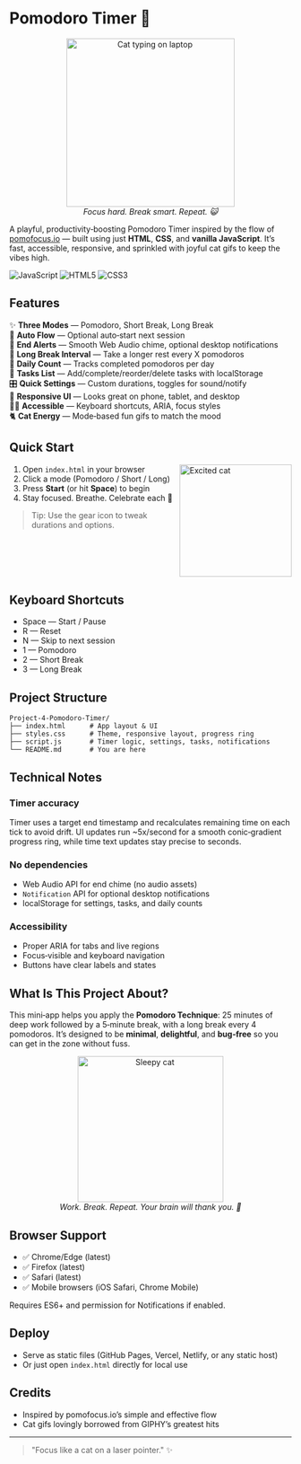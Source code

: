 # Pomodoro Timer 🍅

<div align="center">
  <img src="https://media.giphy.com/media/JIX9t2j0ZTN9S/giphy.gif" width="300" alt="Cat typing on laptop">
  <br>
  <em>Focus hard. Break smart. Repeat. 😺</em>
</div>

A playful, productivity‑boosting Pomodoro Timer inspired by the flow of [pomofocus.io](https://pomofocus.io) — built using just **HTML**, **CSS**, and **vanilla JavaScript**. It’s fast, accessible, responsive, and sprinkled with joyful cat gifs to keep the vibes high.

![JavaScript](https://img.shields.io/badge/vanilla-JavaScript-yellow) ![HTML5](https://img.shields.io/badge/HTML-5-orange) ![CSS3](https://img.shields.io/badge/CSS-3-blue)

## Features

✨ **Three Modes** — Pomodoro, Short Break, Long Break  
🧭 **Auto Flow** — Optional auto‑start next session  
🔔 **End Alerts** — Smooth Web Audio chime, optional desktop notifications  
🧅 **Long Break Interval** — Take a longer rest every X pomodoros  
🧮 **Daily Count** — Tracks completed pomodoros per day  
📝 **Tasks List** — Add/complete/reorder/delete tasks with localStorage  
🎛️ **Quick Settings** — Custom durations, toggles for sound/notify  
📱 **Responsive UI** — Looks great on phone, tablet, and desktop  
🧑‍🦯 **Accessible** — Keyboard shortcuts, ARIA, focus styles  
🐈 **Cat Energy** — Mode‑based fun gifs to match the mood

## Quick Start

<img src="https://media.giphy.com/media/mlvseq9yvZhba/giphy.gif" width="200" align="right" alt="Excited cat">

1. Open `index.html` in your browser
2. Click a mode (Pomodoro / Short / Long)
3. Press **Start** (or hit **Space**) to begin
4. Stay focused. Breathe. Celebrate each 🍅

> Tip: Use the gear icon to tweak durations and options.

<br clear="right"/>

## Keyboard Shortcuts
- Space — Start / Pause
- R — Reset
- N — Skip to next session
- 1 — Pomodoro
- 2 — Short Break
- 3 — Long Break

## Project Structure

```
Project-4-Pomodoro-Timer/
├── index.html      # App layout & UI
├── styles.css      # Theme, responsive layout, progress ring
├── script.js       # Timer logic, settings, tasks, notifications
└── README.md       # You are here
```

## Technical Notes

### Timer accuracy
Timer uses a target end timestamp and recalculates remaining time on each tick to avoid drift. UI updates run ~5x/second for a smooth conic‑gradient progress ring, while time text updates stay precise to seconds.

### No dependencies
- Web Audio API for end chime (no audio assets)
- `Notification` API for optional desktop notifications
- localStorage for settings, tasks, and daily counts

### Accessibility
- Proper ARIA for tabs and live regions
- Focus‑visible and keyboard navigation
- Buttons have clear labels and states

## What Is This Project About?
This mini‑app helps you apply the **Pomodoro Technique**: 25 minutes of deep work followed by a 5‑minute break, with a long break every 4 pomodoros. It’s designed to be **minimal**, **delightful**, and **bug‑free** so you can get in the zone without fuss.

<div align="center">
  <img src="https://media.giphy.com/media/13borq7Zo2kulO/giphy.gif" width="260" alt="Sleepy cat">
  <br>
  <em>Work. Break. Repeat. Your brain will thank you. 🧠</em>
</div>

## Browser Support
- ✅ Chrome/Edge (latest)
- ✅ Firefox (latest)
- ✅ Safari (latest)
- ✅ Mobile browsers (iOS Safari, Chrome Mobile)

Requires ES6+ and permission for Notifications if enabled.

## Deploy
- Serve as static files (GitHub Pages, Vercel, Netlify, or any static host)
- Or just open `index.html` directly for local use

## Credits
- Inspired by pomofocus.io’s simple and effective flow
- Cat gifs lovingly borrowed from GIPHY’s greatest hits

---

> "Focus like a cat on a laser pointer." ✨

